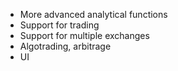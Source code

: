 - More advanced analytical functions
- Support for trading
- Support for multiple exchanges
- Algotrading, arbitrage
- UI
